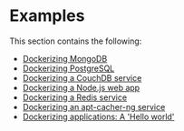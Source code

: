 <!--[metadata]>
+++
title = "Applied Docker"
description = "Provides examples for using Docker"
keywords = ["dockerize, dockerizing apps, dockerizing applications, container,  containers"]
[menu.main]
identifier = "smn_applied"
parent = "mn_use_docker"
weight = 8	
+++
<![end-metadata]-->

# Examples

This section contains the following:

* [Dockerizing MongoDB](mongodb.md)
* [Dockerizing PostgreSQL](postgresql_service.md)    
* [Dockerizing a CouchDB service](couchdb_data_volumes.md)         
* [Dockerizing a Node.js web app](nodejs_web_app.md)
* [Dockerizing a Redis service](running_redis_service.md)
* [Dockerizing an apt-cacher-ng service](apt-cacher-ng.md)
* [Dockerizing applications: A 'Hello world'](/userguide/dockerizing)
